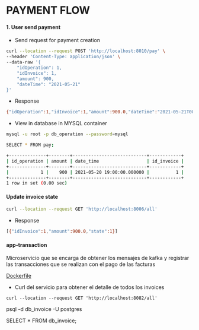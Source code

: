 # PAYMENT FLOW

#### 1. User send payment

- Send request for payment creation

```bash
curl --location --request POST 'http://localhost:8010/pay' \
--header 'Content-Type: application/json' \
--data-raw '{
    "idOperation": 1,
    "idInvoice": 1,
    "amount": 900,
    "dateTime": "2021-05-21"
}'
```

- Response

```bash
{"idOperation":1,"idInvoice":1,"amount":900.0,"dateTime":"2021-05-21T00:00:00.000+00:00"}
```

- View in database in MYSQL container

```bash
mysql -u root -p db_operation --password=mysql

SELECT * FROM pay;

+--------------+--------+----------------------------+------------+
| id_operation | amount | date_time                  | id_invoice |
+--------------+--------+----------------------------+------------+
|            1 |    900 | 2021-05-20 19:00:00.000000 |          1 |
+--------------+--------+----------------------------+------------+
1 row in set (0.00 sec)

```



#### Update invoice state

```bash
curl --location --request GET 'http://localhost:8006/all'
```

- Response

```bash
[{"idInvoice":1,"amount":900.0,"state":1}]
```





#### app-transaction

Microservicio que se encarga de obtener los mensajes de kafka y registrar las transacciones que se realizan con el pago de las facturas

[Dockerfile](https://github.com/icesi-ops/training_microservices.git)

- Curl del servicio para obtener el detalle de todos los invoices

```
curl --location --request GET 'http://localhost:8082/all'
```




psql -d db_invoice -U postgres


SELECT * FROM db_invoice;